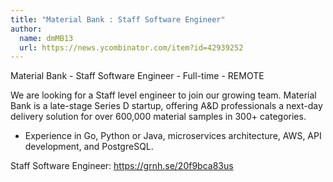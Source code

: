 ```yaml
---
title: "Material Bank : Staff Software Engineer"
author:
  name: dmMB13
  url: https://news.ycombinator.com/item?id=42939252
---
```

Material Bank - Staff Software Engineer - Full-time - REMOTE

We are looking for a Staff level engineer to join our growing team. Material Bank is a late-stage Series D startup, offering A&amp;D professionals a next-day delivery solution for over 600,000 material samples in 300+ categories.

- Experience in Go, Python or Java, microservices architecture, AWS, API development, and PostgreSQL.

Staff Software Engineer: <a href="https:&#x2F;&#x2F;grnh.se&#x2F;20f9bca83us" rel="nofollow">https:&#x2F;&#x2F;grnh.se&#x2F;20f9bca83us</a>
<JobApplication />
